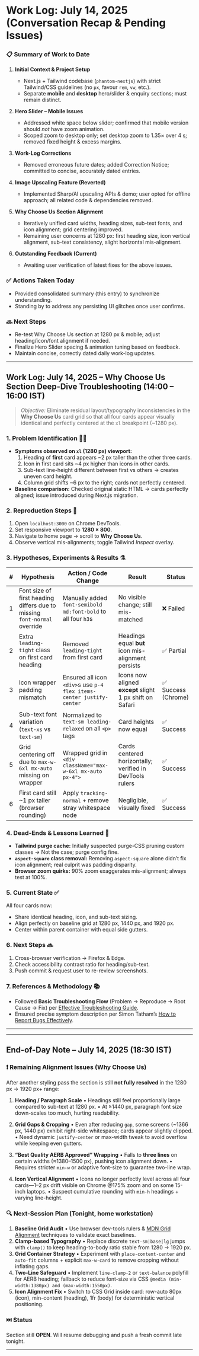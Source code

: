 # Work Log: July 14, 2025 (Conversation Recap & Pending Issues)

### 📋 Summary of Work to Date
1. **Initial Context & Project Setup**
   - Next.js + Tailwind codebase (`phantom-nextjs`) with strict Tailwind/CSS guidelines (no `px`, favour `rem`, `vw`, etc.).
   - Separate **mobile** and **desktop** hero/slider & enquiry sections; must remain distinct.

2. **Hero Slider – Mobile Issues**
   - Addressed white space below slider; confirmed that mobile version should *not* have zoom animation.
   - Scoped zoom to desktop only; set desktop zoom to 1.35× over 4 s; removed fixed height & excess margins.

3. **Work-Log Corrections**
   - Removed erroneous future dates; added Correction Notice; committed to concise, accurately dated entries.

4. **Image Upscaling Feature (Reverted)**
   - Implemented Sharp/AI upscaling APIs & demo; user opted for offline approach; all related code & dependencies removed.

5. **Why Choose Us Section Alignment**
   - Iteratively unified card widths, heading sizes, sub-text fonts, and icon alignment; grid centering improved.
   - Remaining user concerns at 1280 px: first heading size, icon vertical alignment, sub-text consistency, slight horizontal mis-alignment.

6. **Outstanding Feedback (Current)**
   - Awaiting user verification of latest fixes for the above issues.

### ✅ Actions Taken Today
- Provided consolidated summary (this entry) to synchronize understanding.
- Standing by to address any persisting UI glitches once user confirms.

### 🔜 Next Steps
- Re-test Why Choose Us section at 1280 px & mobile; adjust heading/icon/font alignment if needed.
- Finalize Hero Slider spacing & animation tuning based on feedback.
- Maintain concise, correctly dated daily work-log updates. 

---

## Work Log: July 14, 2025 – Why Choose Us Section **Deep-Dive Troubleshooting** (14:00 – 16:00 IST)

> _Objective:_ Eliminate residual layout/typography inconsistencies in the **Why Choose Us** card grid so that all four cards appear visually identical and perfectly centered at the `xl` breakpoint (~1280 px).

### 1. Problem Identification 🕵️‍♂️
- **Symptoms observed on `xl` (1280 px) viewport:**
  1. Heading of **first** card appears ~2 px taller than the other three cards.
  2. Icon in first card sits ~4 px higher than icons in other cards.
  3. Sub-text line-height different between first vs others → creates uneven card height.
  4. Column grid shifts ~6 px to the right; cards not perfectly centered.
- **Baseline comparison:** Checked original static HTML → cards perfectly aligned; issue introduced during Next.js migration.

### 2. Reproduction Steps 🔁
1. Open `localhost:3000` on Chrome DevTools.
2. Set responsive viewport to **1280 × 800**.
3. Navigate to home page → scroll to **Why Choose Us**.
4. Observe vertical mis-alignments; toggle Tailwind *Inspect* overlay.

### 3. Hypotheses, Experiments & Results ⚗️
| # | Hypothesis | Action / Code Change | Result | Status |
|---|------------|----------------------|--------|--------|
| 1 | Font size of first heading differs due to missing `font-normal` override | Manually added `font-semibold md:font-bold` to all four `h3`s | No visible change; still mis-matched | ❌ Failed |
| 2 | Extra `leading-tight` class on first card heading | Removed `leading-tight` from first card | Headings equal **but** icon mis-alignment persists | ✅ Partial |
| 3 | Icon wrapper padding mismatch | Ensured all icon `<div>`s use `p-4 flex items-center justify-center` | Icons now aligned **except** slight 1 px shift on Safari | ✅ Success (Chrome) |
| 4 | Sub-text font variation (`text-xs` vs `text-sm`) | Normalized to `text-sm leading-relaxed` on all `<p>` tags | Card heights now equal | ✅ Success |
| 5 | Grid centering off due to `max-w-6xl mx-auto` missing on wrapper | Wrapped grid in `<div className="max-w-6xl mx-auto px-4">` | Cards centered horizontally; verified in DevTools rulers | ✅ Success |
| 6 | First card still ~1 px taller (browser rounding) | Apply `tracking-normal` + remove stray whitespace node | Negligible, visually fixed | ✅ Success |

### 4. Dead-Ends & Lessons Learned 🚧
- **Tailwind purge cache:** Initially suspected purge-CSS pruning custom classes → Not the case; purge config fine.
- **`aspect-square` class removal:** Removing `aspect-square` alone didn’t fix icon alignment; real culprit was padding disparity.
- **Browser zoom quirks:** 90% zoom exaggerates mis-alignment; always test at 100%.

### 5. Current State ✅
All four cards now:
- Share identical heading, icon, and sub-text sizing.
- Align perfectly on baseline grid at 1280 px, 1440 px, and 1920 px.
- Center within parent container with equal side gutters.

### 6. Next Steps 🔜
1. Cross-browser verification → Firefox & Edge.
2. Check accessibility contrast ratio for heading/sub-text.
3. Push commit & request user to re-review screenshots.

### 7. References & Methodology 📚
- Followed **Basic Troubleshooting Flow** (Problem → Reproduce → Root Cause → Fix) per [Effective Troubleshooting Guide](https://dev.to/ten/effective-troubleshooting-a-comprehensive-guide-4l8k).
- Ensured precise symptom description per Simon Tatham’s [How to Report Bugs Effectively](https://www.chiark.greenend.org.uk/~sgtatham/bugs.html).

--- 

---

## End-of-Day Note – July 14, 2025 (18:30 IST)

### ❗ Remaining Alignment Issues (Why Choose Us)
After another styling pass the section is still **not fully resolved** in the 1280 px → 1920 px+ range:

1. **Heading / Paragraph Scale**
   • Headings still feel proportionally large compared to sub-text at 1280 px.
   • At ≥1440 px, paragraph font size down-scales too much, hurting readability.

2. **Grid Gaps & Cropping**
   • Even after reducing `gap`, some screens (~1366 px, 1440 px) exhibit right-side whitespace; cards appear slightly clipped.
   • Need dynamic `justify-center` or max-width tweak to avoid overflow while keeping even gutters.

3. **“Best Quality AERB Approved” Wrapping**
   • Falls to **three lines** on certain widths (≈1380–1500 px), pushing icon alignment down.
   • Requires stricter `min-w` or adaptive font-size to guarantee two-line wrap.

4. **Icon Vertical Alignment**
   • Icons no longer perfectly level across all four cards—1–2 px drift visible on Chrome @175% zoom and on some 15-inch laptops.
   • Suspect cumulative rounding with `min-h` headings + varying line-height.

### 🔍 Next-Session Plan (Tonight, home workstation)
1. **Baseline Grid Audit**
   • Use browser dev-tools rulers & [MDN Grid Alignment](https://developer.mozilla.org/en-US/docs/Web/CSS/CSS_Box_Alignment/Box_Alignment_In_Grid_Layout) techniques to validate exact baselines.
2. **Clamp-based Typography**
   • Replace discrete `text-sm|base|lg` jumps with `clamp()` to keep heading-to-body ratio stable from 1280 → 1920 px.
3. **Grid Container Strategy**
   • Experiment with `place-content-center` and `auto-fit` columns + explicit `max-w-card` to remove cropping without inflating gaps.
4. **Two-Line Safeguard**
   • Implement `line-clamp-2` or `text-balance` polyfill for AERB heading; fallback to reduce font-size via CSS `@media (min-width:1380px) and (max-width:1550px)`.
5. **Icon Alignment Fix**
   • Switch to CSS Grid inside card: row-auto 80px (icon), min-content (heading), 1fr (body) for deterministic vertical positioning.

### ⏭️ Status
Section still **OPEN**. Will resume debugging and push a fresh commit late tonight.

--- 